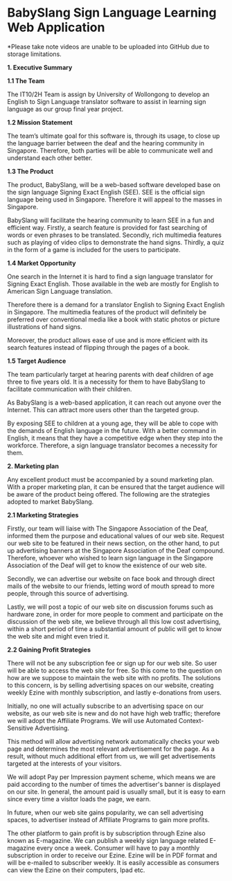 # BabySlang Sign Language Learning Web Application
*Please take note videos are unable to be uploaded into GitHub due to storage limitations.

**1.	Executive Summary**

**1.1	The Team**

The IT10/2H Team is assign by University of Wollongong to develop an English to Sign Language translator software to assist in learning sign language as our group final year project. 

**1.2	Mission Statement**

The team’s ultimate goal for this software is, through its usage, to close up the language barrier between the deaf and the hearing community in Singapore. Therefore, both parties will be able to communicate well and understand each other better.

**1.3	The Product**

The product, BabySlang, will be a web-based software developed base on the sign language Signing Exact English (SEE). SEE is the official sign language being used in Singapore. Therefore it will appeal to the masses in Singapore.

BabySlang will facilitate the hearing community to learn SEE in a fun and efficient way. Firstly, a search feature is provided for fast searching of words or even phrases to be translated. Secondly, rich multimedia features such as playing of video clips to demonstrate the hand signs. Thirdly, a quiz in the form of a game is included for the users to participate.

**1.4	Market Opportunity**

One search in the Internet it is hard to find a sign language translator for Signing Exact English. Those available in the web are mostly for English to American Sign Language translation. 

Therefore there is a demand for a translator English to Signing Exact English in Singapore. The multimedia features of the product will definitely be preferred over conventional media like a book with static photos or picture illustrations of hand signs.

Moreover, the product allows ease of use and is more efficient with its search features instead of flipping through the pages of a book.

**1.5	Target Audience**

The team particularly target at hearing parents with deaf children of age three to five years old. It is a necessity for them to have BabySlang to facilitate communication with their children. 

As BabySlang is a web-based application, it can reach out anyone over the Internet. This can attract more users other than the targeted group. 

By exposing SEE to children at a young age, they will be able to cope with the demands of English language in the future. With a better command in English, it means that they have a competitive edge when they step into the workforce. Therefore, a sign language translator becomes a necessity for them.

**2.	Marketing plan**

Any excellent product must be accompanied by a sound marketing plan. With a proper marketing plan, it can be ensured that the target audience will be aware of the product being offered. The following are the strategies adopted to market BabySlang.

**2.1	Marketing Strategies**

Firstly, our team will liaise with The Singapore Association of the Deaf, informed them the purpose and educational values of our web site. Request our web site to be featured in their news section, on the other hand, to put up advertising banners at the Singapore Association of the Deaf compound. Therefore, whoever who wished to learn sign language in the Singapore Association of the Deaf will get to know the existence of our web site.

Secondly, we can advertise our website on face book and through direct mails of the website to our friends, letting word of mouth spread to more people, through this source of advertising. 

Lastly, we will post a topic of our web site on discussion forums such as hardware zone, in order for more people to comment and participate on the discussion of the web site, we believe through all this low cost advertising, within a short period of time a substantial amount of public will get to know the web site and might even tried it.

**2.2	Gaining Profit Strategies** 

There will not be any subscription fee or sign up for our web site. So user will be able to access the web site for free. So this come to the question on how are we suppose to maintain the web site with no profits. The solutions to this concern, is by selling advertising spaces on our website, creating weekly Ezine with monthly subscription, and lastly e-donations from users. 

Initially, no one will actually subscribe to an advertising space on our website, as our web site is new and do not have high web traffic; therefore we will adopt the Affiliate Programs. We will use Automated Context-Sensitive Advertising. 

This method will allow advertising network automatically checks your web page and determines the most relevant advertisement for the page. As a result, without much additional effort from us, we will get advertisements targeted at the interests of your visitors.  

We will adopt Pay per Impression payment scheme, which means we are paid according to the number of times the advertiser's banner is displayed on our site. In general, the amount paid is usually small, but it is easy to earn since every time a visitor loads the page, we earn.  

In future, when our web site gains popularity, we can sell advertising spaces, to advertiser instead of Affiliate Programs to gain more profits.

The other platform to gain profit is by subscription through Ezine also known as E-magazine.  We can publish a weekly sign language related E-magazine every once a week. Consumer will have to pay a monthly subscription in order to receive our Ezine. Ezine will be in PDF format and will be e-mailed to subscriber weekly. It is easily accessible as consumers can view the Ezine on their computers, Ipad etc. 

